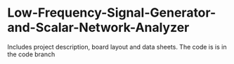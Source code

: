 # Low-Frequency-Signal-Generator-and-Scalar-Network-Analyzer
Includes project description, board layout and data sheets. The code is is in the code branch
